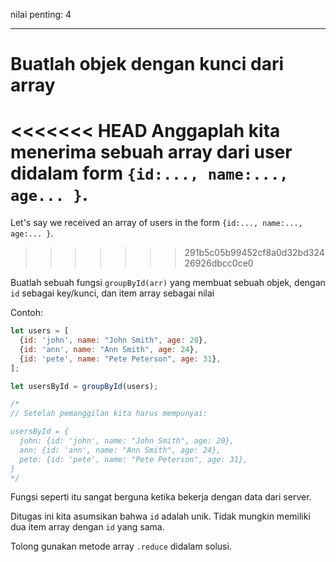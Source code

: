 nilai penting: 4

---

# Buatlah objek dengan kunci dari array

<<<<<<< HEAD
Anggaplah kita menerima sebuah array dari user didalam form `{id:..., name:..., age... }`.
=======
Let's say we received an array of users in the form `{id:..., name:..., age:... }`.
>>>>>>> 291b5c05b99452cf8a0d32bd32426926dbcc0ce0

Buatlah sebuah fungsi `groupById(arr)` yang membuat sebuah objek, dengan `id` sebagai key/kunci, dan item array sebagai nilai

Contoh:

```js
let users = [
  {id: 'john', name: "John Smith", age: 20},
  {id: 'ann', name: "Ann Smith", age: 24},
  {id: 'pete', name: "Pete Peterson", age: 31},
];

let usersById = groupById(users);

/*
// Setelah pemanggilan kita harus mempunyai:

usersById = {
  john: {id: 'john', name: "John Smith", age: 20},
  ann: {id: 'ann', name: "Ann Smith", age: 24},
  pete: {id: 'pete', name: "Pete Peterson", age: 31},
}
*/
```

Fungsi seperti itu sangat berguna ketika bekerja dengan data dari server.

Ditugas ini kita asumsikan bahwa `id` adalah unik. Tidak mungkin memiliki dua item array dengan `id` yang sama.

Tolong gunakan metode array `.reduce` didalam solusi.